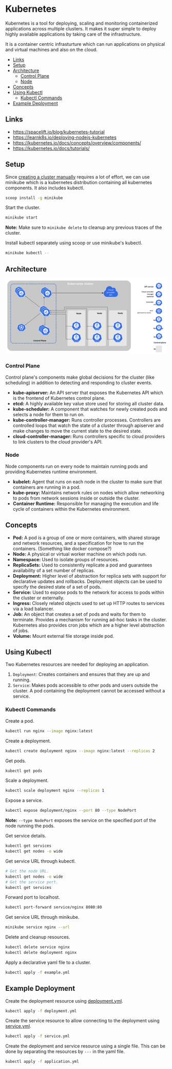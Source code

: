 # Kubernetes

Kubernetes is a tool for deploying, scaling and monitoring containerized applications across multiple clusters. It makes it super simple to deploy highly available applications by taking care of the infrastructure.

It is a container centric infrasturture which can run applications on physical and virtual machines and also on the cloud.

- [Links](#links)
- [Setup](#setup)
- [Architecture](#architecture)
  - [Control Plane](#control-plane)
  - [Node](#node)
- [Concepts](#concepts)
- [Using Kubectl](#using-kubectl)
  - [Kubectl Commands](#kubectl-commands)
- [Example Deployment](#example-deployment)

## Links

- <https://spacelift.io/blog/kubernetes-tutorial>
- <https://learnk8s.io/deploying-nodejs-kubernetes>
- <https://kubernetes.io/docs/concepts/overview/components/>
- <https://kubernetes.io/docs/tutorials/>

## Setup

Since [creating a cluster manually](https://kubernetes.io/docs/setup/production-environment/tools/kubeadm/create-cluster-kubeadm/) requires a lot of effort, we can use minikube which is a kubernetes distribution containing all kubernetes components. It also includes kubectl.

```sh
scoop install -g minikube
```

Start the cluster.

```sh
minikube start
```

**Note:** Make sure to `minikube delete` to cleanup any previous traces of the cluster.

Install kubectl separately using scoop or use minikube's kubectl.

```sh
minikube kubectl --
```

## Architecture

![Kubernetes Components](./components-of-kubernetes.svg)

### Control Plane

Control plane's components make global decisions for the cluster (like scheduling) in addition to detecting and responding to cluster events.

- **kube-apiserver:** An API server that exposes the Kubernetes API which is the frontend of Kubernetes control plane.
- **etcd:** A highly available key value store used for storing all cluster data.
- **kube-scheduler:** A component that watches for newly created pods and selects a node for them to run on.
- **kube-controller-manager:** Runs controller processes. Controllers are controlled loops that watch the state of a cluster through apiserver and make changes to move the current state to the desired state.
- **cloud-controller-manager:** Runs controllers specific to cloud providers to link clusters to the cloud provider's API.

### Node

Node components run on every node to maintain running pods and providing Kubernetes runtime environment.

- **kubelet:** Agent that runs on each node in the cluster to make sure that containers are running in a pod.
- **kube-proxy:** Maintains network rules on nodes which allow networking to pods from network sessions inside or outside the cluster.
- **Container Runtime:** Responsible for managing the execution and life cycle of containers within the Kubernetes environment.

## Concepts

- **Pod:** A pod is a group of one or more containers, with shared storage and network resources, and a specification for how to run the containers. (Something like docker compose?)
- **Node:** A physical or virtual worker machine on which pods run.
- **Namespace:** Used to isolate groups of resources.
- **ReplicaSets:** Used to consistently replicate a pod and guarantees availability of a set number of replicas.
- **Deployment:** Higher level of abstraction for replica sets with support for declarative updates and rollbacks. Deployment objects can be used to specify the desired state of a set of pods.
- **Service:** Used to expose pods to the network for access to pods within the cluster or externally.
- **Ingress:** Closely related objects used to set up HTTP routes to services via a load balancer.
- **Job:** An object that creates a set of pods and waits for them to terminate. Provides a mechanism for running ad-hoc tasks in the cluster. Kubernetes also provides cron jobs which are a higher level abstraction of jobs.
- **Volume:** Mount external file storage inside pod.

## Using Kubectl

Two Kubernetes resources are needed for deploying an application.

1. `Deployment`: Creates containers and ensures that they are up and running.
2. `Service`: Makes pods accessible to other pods and users outside the cluster. A pod containing the deployment cannot be accessed without a service.

### Kubectl Commands

Create a pod.

```sh
kubectl run nginx --image nginx:latest
```

Create a deployment.

```sh
kubectl create deployment nginx --image nginx:latest --replicas 2
```

Get pods.

```sh
kubectl get pods
```

Scale a deployment.

```sh
kubectl scale deployment nginx --replicas 1
```

Expose a service.

```sh
kubectl expose deployment/nginx --port 80 --type NodePort
```

**Note:** `--type NodePort` exposes the service on the specified port of the node running the pods.

Get service details.

```sh
kubectl get services
kubectl get nodes -o wide
```

Get service URL through kubectl.

```sh
# Get the node URL.
kubectl get nodes -o wide
# Get the service port.
kubectl get services
```

Forward port to localhost.

```sh
kubectl port-forward service/nginx 8080:80
```

Get service URL through minikube.

```sh
minikube service nginx --url
```

Delete and cleanup resources.

```sh
kubectl delete service nginx
kubectl delete deployment nginx
```

Apply a declarative yaml file to a cluster.

```sh
kubectl apply -f example.yml
```

## Example Deployment

Create the deployment resource using [deployment.yml](./deployment.yml).

```sh
kubectl apply -f deployment.yml
```

Create the service resource to allow connecting to the deployment using [service.yml](./service.yml).

```sh
kubectl apply -f service.yml
```

Create the deployment and service resource using a single file. This can be done by separating the resources by `---` in the yaml file.

```sh
kubectl apply -f application.yml
```
